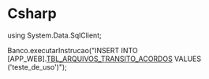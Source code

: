 # Csharp

using System.Data.SqlClient;


Banco.executarInstrucao("INSERT INTO [APP_WEB].[TBL_ARQUIVOS_TRANSITO_ACORDOS]([nm_arquivo]) VALUES ('teste_de_uso')");
